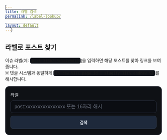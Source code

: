 ```yaml
---
title: 라벨 검색
permalink: /label-lookup/

layout: default
---
```


<section class="label-lookup">
  <h1>라벨로 포스트 찾기</h1>
  <p>이슈 라벨(예: <code>post:3f6b2d8c1a4e9d10</code>)을 입력하면 해당 포스트를 찾아 링크를 보여줍니다.<br>
  ※ 댓글 시스템과 동일하게 <strong><code>{% raw %}{{ page.id | slugify }}{% endraw %}</code></strong>를 해시합니다.</p>

  <div class="lookup-card">
    <label for="label-input">라벨</label>
    <input id="label-input" type="text" placeholder="post:xxxxxxxxxxxxxxxx 또는 16자리 해시" autocomplete="off">
    <button id="lookup-btn">검색</button>
  </div>

  <div id="result" class="result"></div>
</section>

<style>
  .label-lookup { max-width: 720px; margin: 2rem auto; font-family: system-ui,-apple-system,Segoe UI,Roboto,sans-serif; }
  .lookup-card {
    display: grid; gap: .6rem;
    background: #0f1115; color: #e5e7eb;
    border: 1px solid #232733; border-radius: 12px;
    padding: 1rem 1rem 1.2rem;
  }
  .lookup-card input {
    padding: .6rem .75rem; font-size: 16px;
    border: 1px solid #2a3040; border-radius: 8px;
    background: #0b0d12; color: #f3f4f6; outline: none;
  }
  .lookup-card input::placeholder { color: #6b7280; }
  .lookup-card button {
    width: 100%; padding: .65rem 1rem; border-radius: 8px;
    border: 1px solid #334155; background: #1e293b; color: #e2e8f0; cursor: pointer; font-weight: 600;
  }
  .lookup-card button:hover { background: #243041; }
  .result { margin-top: 1rem; }
  .result .ok { background:#0e1015; border:1px solid #263041; border-radius:10px; padding:.9rem; }
  .result .fail { color:#fca5a5; }
  .result a { color:#93c5fd; text-decoration:none; }
  .result a:hover { text-decoration:underline; }
  .suggestions { margin-top:.6rem; font-size:.95em; color:#a1a1aa; }
  code { background:#111318; padding:.1rem .35rem; border-radius:6px; border:1px solid #232733; }
</style>

<script>
(function(){
  // 1) 사이트의 모든 포스트 목록 (slugified id 사용!)
  const posts = [
    {% for post in site.posts %}
      { 
        id_slug: {{ post.id | slugify | jsonify }},   /* 댓글 시스템과 동일한 입력 */
        url: {{ post.url | absolute_url | jsonify }},
        title: {{ post.title | jsonify }}
      }{% unless forloop.last %},{% endunless %}
    {% endfor %}
  ];

  // 2) SHA-256 → hex
  async function sha256Hex(input) {
    const enc = new TextEncoder().encode(String(input));
    const buf = await crypto.subtle.digest('SHA-256', enc);
    return Array.from(new Uint8Array(buf)).map(b => b.toString(16).padStart(2,'0')).join('');
  }
  async function makeSafeLabel(id_slug) {
    const h = await sha256Hex(id_slug);
    return 'post:' + h.slice(0, 16);
  }

  // 3) 라벨 맵 구성 (댓글 시스템과 동일 로직)
  const labelMap = new Map(); // label -> post
  const ready = (async () => {
    for (const p of posts) {
      const lab = await makeSafeLabel(p.id_slug);
      labelMap.set(lab, p);
    }
  })();

  // 4) 입력 정규화
  function normalizeInput(raw) {
    const s = String(raw || '').trim().toLowerCase();
    if (!s) return '';
    if (/^post:[0-9a-f]{16}$/.test(s)) return s;
    if (/^[0-9a-f]{16}$/.test(s)) return 'post:' + s;
    return s;
  }

  // 5) UI
  const $input = document.getElementById('label-input');
  const $btn = document.getElementById('lookup-btn');
  const $out = document.getElementById('result');

  function escapeHtml(s) {
    return String(s)
      .replace(/&/g,'&amp;').replace(/</g,'&lt;')
      .replace(/>/g,'&gt;').replace(/"/g,'&quot;').replace(/'/g,'&#39;');
  }
  function setResult(html) { $out.innerHTML = html; }

  async function lookup() {
    await ready;
    const norm = normalizeInput($input.value);
    if (!/^post:[0-9a-f]{16}$/.test(norm)) {
      setResult('<p class="fail">라벨 형식이 올바르지 않습니다. 예: <code>post:3f6b2d8c1a4e9d10</code></p>');
      return;
    }
    const post = labelMap.get(norm);
    if (post) {
      setResult(
        '<div class="ok">'
        + '<div>일치하는 포스트를 찾았습니다.</div>'
        + '<div style="margin-top:.35rem;">라벨 <code>' + norm + '</code> → '
        + '<a href="' + post.url + '">' + escapeHtml(post.title) + '</a></div>'
        + '</div>'
      );
    } else {
      // 입력이 맞는데도 없으면, 타이핑 오류 가능성 제안
      const prefix = norm.slice(0, 10);
      const candidates = [];
      for (const [lab, p] of labelMap) {
        if (lab.startsWith(prefix)) { candidates.push({ lab, p }); if (candidates.length >= 5) break; }
      }
      let html = '<p class="fail">일치하는 포스트를 찾지 못했습니다.</p>';
      if (candidates.length) {
        html += '<div class="suggestions">비슷한 라벨 후보:<ul style="margin:.25rem 0 0 .9rem;">'
          + candidates.map(c => '<li><code>'+c.lab+'</code> → <a href="'+c.p.url+'">'+escapeHtml(c.p.title)+'</a></li>').join('')
          + '</ul></div>';
      }
      setResult(html);
    }
  }

  // 6) 바인딩
  $btn.addEventListener('click', lookup);
  $input.addEventListener('keydown', function(e){
    if (e.key === 'Enter') { e.preventDefault(); lookup(); }
  });

  // 7) ?label= 지원
  (function autoFromQuery(){
    const u = new URL(location.href);
    const q = u.searchParams.get('label');
    if (q) { $input.value = q; lookup(); }
  })();
})();
</script>

